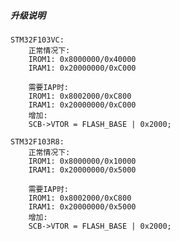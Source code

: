 ##### 升级说明
	STM32F103VC:
		正常情况下:
		IROM1: 0x8000000/0x40000
		IRAM1: 0x20000000/0xC000

		需要IAP时:
		IROM1: 0x8002000/0xC800
		IRAM1: 0x20000000/0xC000
		增加:
		SCB->VTOR = FLASH_BASE | 0x2000;
	
	STM32F103R8:
		正常情况下:
		IROM1: 0x8000000/0x10000
		IRAM1: 0x20000000/0x5000

		需要IAP时:
		IROM1: 0x8002000/0xC800
		IRAM1: 0x20000000/0x5000
		增加:
		SCB->VTOR = FLASH_BASE | 0x2000;